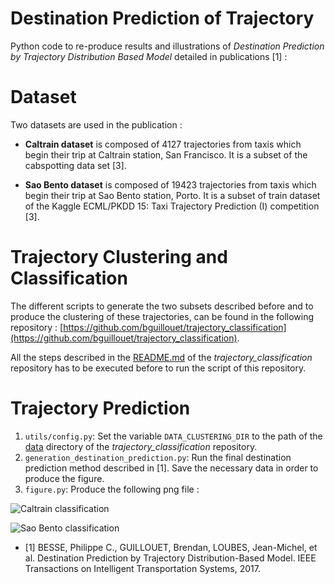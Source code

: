# Destination Prediction of Trajectory  #

Python code to re-produce results and illustrations of *Destination Prediction by Trajectory Distribution
Based Model* detailed in publications [1] :

# Dataset

Two datasets are used in the publication :

* **Caltrain dataset** is composed of 4127 trajectories from taxis which begin their trip at Caltrain station, San Francisco.
It is a subset of the cabspotting data set [3].

* **Sao Bento dataset** is composed of 19423 trajectories from taxis which begin their trip at Sao Bento station, Porto.
It is a subset of train dataset of the Kaggle ECML/PKDD 15: Taxi Trajectory Prediction (I) competition [3].

# Trajectory Clustering and Classification


The different scripts to generate the two subsets described before and to produce the clustering of these trajectories,
can be found in the following repository : [https://github.com/bguillouet/trajectory_classification](https://github.com/bguillouet/trajectory_classification).

All the steps described in the [README.md](https://github.com/bguillouet/trajectory_classification/blob/master/README.md) 
of the *trajectory_classification* repository has to be executed before to run the script of this repository.

# Trajectory Prediction

 1. `utils/config.py`: Set the variable `DATA_CLUSTERING_DIR` to the path of the [data](https://github.com/bguillouet/trajectory_classification/tree/master/data) directory of the *trajectory_classification* repository.
 2. `generation_destination_prediction.py`: Run the final destination prediction method described in [1]. Save the necessary data in order to produce the figure.
 3. `figure.py`: Produce the following png file :
 
![Caltrain classification](https://raw.githubusercontent.com/bguillouet/trajectory_classification/master/plot/compare_method_caltrain.png)

![Sao Bento classification](https://raw.githubusercontent.com/bguillouet/trajectory_classification/master/plot/compare_method_saobento.png)

 



* [1] BESSE, Philippe C., GUILLOUET, Brendan, LOUBES, Jean-Michel, et al. Destination Prediction by Trajectory Distribution-Based Model. IEEE Transactions on Intelligent Transportation Systems, 2017.
